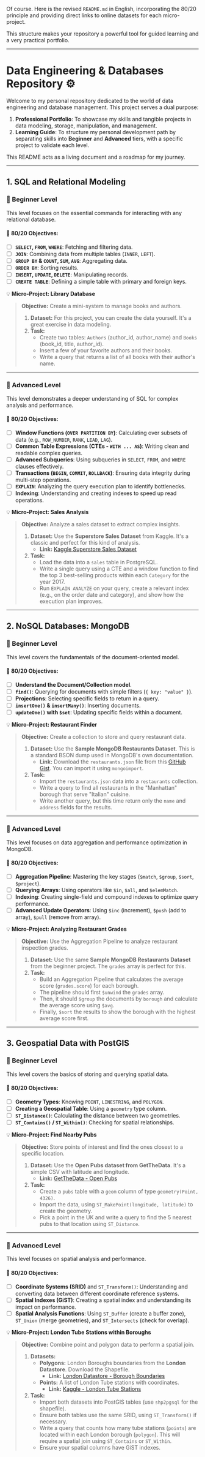 Of course. Here is the revised `README.md` in English, incorporating the 80/20 principle and providing direct links to online datasets for each micro-project.

This structure makes your repository a powerful tool for guided learning and a very practical portfolio.

-----

# Data Engineering & Databases Repository ⚙️

Welcome to my personal repository dedicated to the world of data engineering and database management. This project serves a dual purpose:

1.  **Professional Portfolio**: To showcase my skills and tangible projects in data modeling, storage, manipulation, and management.
2.  **Learning Guide**: To structure my personal development path by separating skills into **Beginner** and **Advanced** tiers, with a specific project to validate each level.

This README acts as a living document and a roadmap for my journey.

-----

## 1\. SQL and Relational Modeling

### 🌱 Beginner Level

This level focuses on the essential commands for interacting with any relational database.

#### 🎯 80/20 Objectives:

  - [ ] **`SELECT`, `FROM`, `WHERE`**: Fetching and filtering data.
  - [ ] **`JOIN`**: Combining data from multiple tables (`INNER`, `LEFT`).
  - [ ] **`GROUP BY` & `COUNT`, `SUM`, `AVG`**: Aggregating data.
  - [ ] **`ORDER BY`**: Sorting results.
  - [ ] **`INSERT`, `UPDATE`, `DELETE`**: Manipulating records.
  - [ ] **`CREATE TABLE`**: Defining a simple table with primary and foreign keys.

💡 **Micro-Project: Library Database**

> **Objective:** Create a mini-system to manage books and authors.
>
> 1.  **Dataset:** For this project, you can create the data yourself. It's a great exercise in data modeling.
> 2.  **Task:**
>       * Create two tables: `Authors` (author\_id, author\_name) and `Books` (book\_id, title, author\_id).
>       * Insert a few of your favorite authors and their books.
>       * Write a query that returns a list of all books with their author's name.

-----

### 🚀 Advanced Level

This level demonstrates a deeper understanding of SQL for complex analysis and performance.

#### 🎯 80/20 Objectives:

  - [ ] **Window Functions (`OVER PARTITION BY`)**: Calculating over subsets of data (e.g., `ROW_NUMBER`, `RANK`, `LEAD`, `LAG`).
  - [ ] **Common Table Expressions (CTEs - `WITH ... AS`)**: Writing clean and readable complex queries.
  - [ ] **Advanced Subqueries**: Using subqueries in `SELECT`, `FROM`, and `WHERE` clauses effectively.
  - [ ] **Transactions (`BEGIN`, `COMMIT`, `ROLLBACK`)**: Ensuring data integrity during multi-step operations.
  - [ ] **`EXPLAIN`**: Analyzing the query execution plan to identify bottlenecks.
  - [ ] **Indexing**: Understanding and creating indexes to speed up read operations.

💡 **Micro-Project: Sales Analysis**

> **Objective:** Analyze a sales dataset to extract complex insights.
>
> 1.  **Dataset:** Use the **Superstore Sales Dataset** from Kaggle. It's a classic and perfect for this kind of analysis.
>       * **Link:** [Kaggle Superstore Sales Dataset](https://www.kaggle.com/datasets/rohitsahoo/sales-forecasting)
> 2.  **Task:**
>       * Load the data into a `sales` table in PostgreSQL.
>       * Write a single query using a CTE and a window function to find the top 3 best-selling products within each `Category` for the year 2017.
>       * Run `EXPLAIN ANALYZE` on your query, create a relevant index (e.g., on the order date and category), and show how the execution plan improves.

-----

## 2\. NoSQL Databases: MongoDB

### 🌱 Beginner Level

This level covers the fundamentals of the document-oriented model.

#### 🎯 80/20 Objectives:

  - [ ] **Understand the Document/Collection model**.
  - [ ] **`find()`**: Querying for documents with simple filters (`{ key: "value" }`).
  - [ ] **Projections**: Selecting specific fields to return in a query.
  - [ ] **`insertOne()` & `insertMany()`**: Inserting documents.
  - [ ] **`updateOne()` with `$set`**: Updating specific fields within a document.

💡 **Micro-Project: Restaurant Finder**

> **Objective:** Create a collection to store and query restaurant data.
>
> 1.  **Dataset:** Use the **Sample MongoDB Restaurants Dataset**. This is a standard BSON dump used in MongoDB's own documentation.
>       * **Link:** Download the `restaurants.json` file from this [GitHub Gist](https://www.google.com/search?q=https://gist.github.com/jgassen/5903550). You can import it using `mongoimport`.
> 2.  **Task:**
>       * Import the `restaurants.json` data into a `restaurants` collection.
>       * Write a query to find all restaurants in the "Manhattan" borough that serve "Italian" cuisine.
>       * Write another query, but this time return only the `name` and `address` fields for the results.

-----

### 🚀 Advanced Level

This level focuses on data aggregation and performance optimization in MongoDB.

#### 🎯 80/20 Objectives:

  - [ ] **Aggregation Pipeline**: Mastering the key stages (`$match`, `$group`, `$sort`, `$project`).
  - [ ] **Querying Arrays**: Using operators like `$in`, `$all`, and `$elemMatch`.
  - [ ] **Indexing**: Creating single-field and compound indexes to optimize query performance.
  - [ ] **Advanced Update Operators**: Using `$inc` (increment), `$push` (add to array), `$pull` (remove from array).

💡 **Micro-Project: Analyzing Restaurant Grades**

> **Objective:** Use the Aggregation Pipeline to analyze restaurant inspection grades.
>
> 1.  **Dataset:** Use the same **Sample MongoDB Restaurants Dataset** from the beginner project. The `grades` array is perfect for this.
> 2.  **Task:**
>       * Build an Aggregation Pipeline that calculates the average score (`grades.score`) for each borough.
>       * The pipeline should first `$unwind` the `grades` array.
>       * Then, it should `$group` the documents by `borough` and calculate the average score using `$avg`.
>       * Finally, `$sort` the results to show the borough with the highest average score first.

-----

## 3\. Geospatial Data with PostGIS

### 🌱 Beginner Level

This level covers the basics of storing and querying spatial data.

#### 🎯 80/20 Objectives:

  - [ ] **Geometry Types**: Knowing `POINT`, `LINESTRING`, and `POLYGON`.
  - [ ] **Creating a Geospatial Table**: Using a `geometry` type column.
  - [ ] **`ST_Distance()`**: Calculating the distance between two geometries.
  - [ ] **`ST_Contains()` / `ST_Within()`**: Checking for spatial relationships.

💡 **Micro-Project: Find Nearby Pubs**

> **Objective:** Store points of interest and find the ones closest to a specific location.
>
> 1.  **Dataset:** Use the **Open Pubs dataset from GetTheData**. It's a simple CSV with latitude and longitude.
>       * **Link:** [GetTheData - Open Pubs](https://www.getthedata.com/open-pubs)
> 2.  **Task:**
>       * Create a `pubs` table with a `geom` column of type `geometry(Point, 4326)`.
>       * Import the data, using `ST_MakePoint(longitude, latitude)` to create the geometry.
>       * Pick a point in the UK and write a query to find the 5 nearest pubs to that location using `ST_Distance`.

-----

### 🚀 Advanced Level

This level focuses on spatial analysis and performance.

#### 🎯 80/20 Objectives:

  - [ ] **Coordinate Systems (SRID)** and `ST_Transform()`: Understanding and converting data between different coordinate reference systems.
  - [ ] **Spatial Indexes (GiST)**: Creating a spatial index and understanding its impact on performance.
  - [ ] **Spatial Analysis Functions**: Using `ST_Buffer` (create a buffer zone), `ST_Union` (merge geometries), and `ST_Intersects` (check for overlap).

💡 **Micro-Project: London Tube Stations within Boroughs**

> **Objective:** Combine point and polygon data to perform a spatial join.
>
> 1.  **Datasets:**
>       * **Polygons:** London Boroughs boundaries from the **London Datastore**. Download the Shapefile.
>           * **Link:** [London Datastore - Borough Boundaries](https://data.london.gov.uk/dataset/statistical-gis-boundary-files-london)
>       * **Points:** A list of London Tube stations with coordinates.
>           * **Link:** [Kaggle - London Tube Stations](https://www.google.com/search?q=https://www.kaggle.com/datasets/boardpack/london-tube-stations)
> 2.  **Task:**
>       * Import both datasets into PostGIS tables (use `shp2pgsql` for the shapefile).
>       * Ensure both tables use the same SRID, using `ST_Transform()` if necessary.
>       * Write a query that counts how many tube stations (`points`) are located within each London borough (`polygon`). This will require a spatial join using `ST_Contains` or `ST_Within`.
>       * Ensure your spatial columns have GiST indexes.
